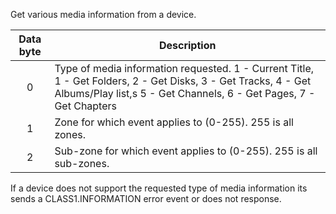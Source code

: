 Get various media information from a device. 

 | Data byte | Description                                                                                                                                                                          | 
 | :---------: | -----------                                                                                                                                                                          | 
 | 0         | Type of media information requested. 1 - Current Title, 1 - Get Folders, 2 - Get Disks, 3 - Get Tracks, 4 - Get Albums/Play list,s 5 - Get Channels, 6 - Get Pages, 7 - Get Chapters | 
 | 1         | Zone for which event applies to (0-255). 255 is all zones.                                                                                                                           | 
 | 2         | Sub-zone for which event applies to (0-255). 255 is all sub-zones.                                                                                                                   | 

If a device does not support the requested type of media information its sends a CLASS1.INFORMATION error event or does not response. 
